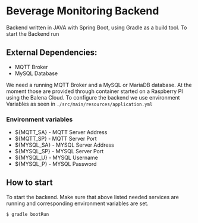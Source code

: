 # Beverage Monitoring Backend

Backend written in JAVA with Spring Boot, using Gradle as a build tool.
To start the Backend run

## External Dependencies:

- MQTT Broker
- MySQL Database

We need a running MQTT Broker and a MySQL or MariaDB database. At the moment
those are provided through container started on a Raspberry PI using the Balena
Cloud. To configure the backend we use environment Variables as seen in
`./src/main/resources/application.yml`

### Environment variables

- ${MQTT_SA} - MQTT Server Address
- ${MQTT_SP} - MQTT Server Port
- ${MYSQL_SA} - MYSQL Server Address
- ${MYSQL_SP} - MYSQL Server Port
- ${MYSQL_U} - MYSQL  Username
- ${MYSQL_P} - MYSQL Password

## How to start

To start the backend. Make sure that above listed needed services are running
and corresponding environment variables are set.

```shell
$ gradle bootRun
```
